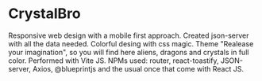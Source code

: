 ﻿# CrystalBro
Responsive web design with a mobile first approach. Created json-server with all the data needed. Colorful desing with css magic. Theme "Realease your imagination", so you will find here aliens, dragons and crystals in full color. Performed with Vite JS.
NPMs used: router, react-toastify, JSON-server, Axios, @blueprintjs and the usual once that come with React JS.
